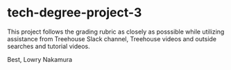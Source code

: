 # tech-degree-project-3
This project follows the grading rubric as closely as posssible while utilizing assistance from Treehouse Slack channel, Treehouse videos and outside searches and tutorial videos.

Best,
Lowry Nakamura